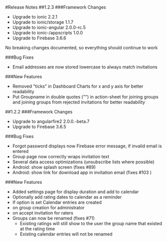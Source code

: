 #Release Notes
##1.2.3
###Framework Changes
* Upgrade to ionic 2.2.1
* Upgrade to ionic/storage 1.1.7
* Upgrade to ionic-angular 2.0.0-rc.5
* Upgrade to ionic-/appscripts 1.0.0
* Upgrade to Firebase 3.6.6

No breaking changes documented, so everything should continue to work

###Bug Fixes
* Email addresses are now stored lowercase to always match invitations

###New Features
* Removed "ticks" in Dashboard Charts for x and y axis for better readability
* Put Groupname in double quotes ("") in action-sheet for joining groups and joining groups from rejected invitations for better readability

##1.2.2
###Framework Changes
* Upgrade to angularfire2 2.0.0.-beta.7
* Upgrade to Firebase 3.6.5

###Bug Fixes
* Forgot password displays now Firebase error message, if invalid email is entered
* Group page now correctly wraps invitation text
* Several data access optimizations (unsubscribe lists where possible)
* Android: show splash screen (fixes #89)
* Android: show link for download app in invitation email (fixes #103 )

###New Features
* Added settings page for display duration and add to calendar
* Optionally add rating dates to calendar as a reminder
 * If option is set Calendar entries are created 
  * on group creation for administrator
  * on accept invitation for raters
* Groups can now be renamed (fixes #71)
  * Existing ratings will still show to the user the  group name that existed at the rating time
  * Existing calendar entries will not be renamed
